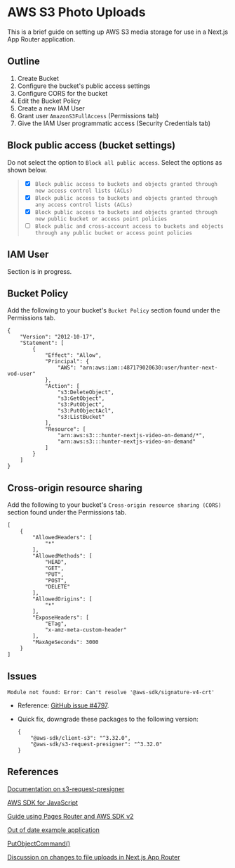 # AWS S3 Photo Uploads

This is a brief guide on setting up AWS S3 media storage for use in a Next.js App Router application.

## Outline
1. Create Bucket
2. Configure the bucket's public access settings
3. Configure CORS for the bucket
4. Edit the Bucket Policy
5. Create a new IAM User
7. Grant user `AmazonS3FullAccess` (Permissions tab)
8. Give the IAM User programmatic access (Security Credentials tab)

## Block public access (bucket settings)
Do not select the option to `Block all public access`. Select the options as shown below.

> - [x] `Block public access to buckets and objects granted through new access control lists (ACLs)`
> - [x] `Block public access to buckets and objects granted through any access control lists (ACLs)`
> - [x] `Block public access to buckets and objects granted through new public bucket or access point policies`
> - [ ] `Block public and cross-account access to buckets and objects through any public bucket or access point policies`

## IAM User
Section is in progress.

## Bucket Policy
Add the following to your bucket's `Bucket Policy` section found under the Permissions tab.
```
{
    "Version": "2012-10-17",
    "Statement": [
        {
            "Effect": "Allow",
            "Principal": {
                "AWS": "arn:aws:iam::487179020630:user/hunter-next-vod-user"
            },
            "Action": [
                "s3:DeleteObject",
                "s3:GetObject",
                "s3:PutObject",
                "s3:PutObjectAcl",
                "s3:ListBucket"
            ],
            "Resource": [
                "arn:aws:s3:::hunter-nextjs-video-on-demand/*",
                "arn:aws:s3:::hunter-nextjs-video-on-demand"
            ]
        }
    ]
}
```

## Cross-origin resource sharing
Add the following to your bucket's `Cross-origin resource sharing (CORS)` section found under the Permissions tab.
```
[
    {
        "AllowedHeaders": [
            "*"
        ],
        "AllowedMethods": [
            "HEAD",
            "GET",
            "PUT",
            "POST",
            "DELETE"
        ],
        "AllowedOrigins": [
            "*"
        ],
        "ExposeHeaders": [
            "ETag",
            "x-amz-meta-custom-header"
        ],
        "MaxAgeSeconds": 3000
    }
]
```

## Issues

`Module not found: Error: Can't resolve '@aws-sdk/signature-v4-crt'`

- Reference: [GitHub issue #4797](https://github.com/aws/aws-sdk-js-v3/issues/4797).

- Quick fix, downgrade these packages to the following version:

    ```
    {
        "@aws-sdk/client-s3": "^3.32.0",
        "@aws-sdk/s3-request-presigner": "^3.32.0"
    }
    ```

## References

[Documentation on s3-request-presigner](https://www.npmjs.com/package/@aws-sdk/s3-request-presigner)

[AWS SDK for JavaScript](https://docs.aws.amazon.com/AWSJavaScriptSDK/v3/latest/)

[Guide using Pages Router and AWS SDK v2](https://selectfrom.dev/connecting-aws-s3-buckets-to-next-js-25e903621c70)

[Out of date example application](https://vercel.com/templates/next.js/aws-s3-image-upload-nextjs)

[PutObjectCommand()](https://docs.aws.amazon.com/AWSJavaScriptSDK/v3/latest/Package/-aws-sdk-client-backupstorage/Class/PutObjectCommand/)

[Discussion on changes to file uploads in Next.js App Router](https://stackoverflow.com/questions/76379368/how-can-i-upload-images-to-an-amazon-s3-bucket-using-next-js-13s-app-router-and)